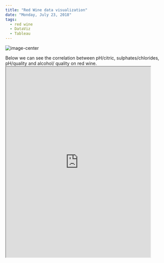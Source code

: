 ```yaml
---
title: "Red Wine data visualization"
date: "Monday, July 23, 2018"
tags:
  - red wine
  - DataViz
  - Tableau  
---
```


<p><img src="{{ site.url }}{{ site.baseurl }}/images/vino.jpg" alt="image-center" class="align-center" /></p>  
Below we can see the correlation between pH/citric, sulphates/chlorides, pH/quality and alcohol/ quality on red wine. 

<iframe src="https://public.tableau.com/views/Wine_Sul_Chl/Dashboard1?:showVizHome=no&:embed=true" width="90%" height="600"></iframe>
